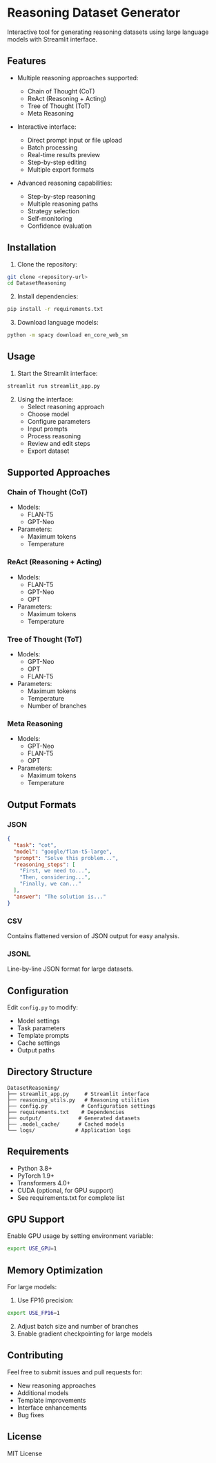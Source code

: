 # Reasoning Dataset Generator

Interactive tool for generating reasoning datasets using large language models with Streamlit interface.

## Features

- Multiple reasoning approaches supported:
  - Chain of Thought (CoT)
  - ReAct (Reasoning + Acting)
  - Tree of Thought (ToT)
  - Meta Reasoning

- Interactive interface:
  - Direct prompt input or file upload
  - Batch processing
  - Real-time results preview
  - Step-by-step editing
  - Multiple export formats

- Advanced reasoning capabilities:
  - Step-by-step reasoning
  - Multiple reasoning paths
  - Strategy selection
  - Self-monitoring
  - Confidence evaluation

## Installation

1. Clone the repository:
```bash
git clone <repository-url>
cd DatasetReasoning
```

2. Install dependencies:
```bash
pip install -r requirements.txt
```

3. Download language models:
```bash
python -m spacy download en_core_web_sm
```

## Usage

1. Start the Streamlit interface:
```bash
streamlit run streamlit_app.py
```

2. Using the interface:
   - Select reasoning approach
   - Choose model
   - Configure parameters
   - Input prompts
   - Process reasoning
   - Review and edit steps
   - Export dataset

## Supported Approaches

### Chain of Thought (CoT)
- Models:
  - FLAN-T5
  - GPT-Neo
- Parameters:
  - Maximum tokens
  - Temperature

### ReAct (Reasoning + Acting)
- Models:
  - FLAN-T5
  - GPT-Neo
  - OPT
- Parameters:
  - Maximum tokens
  - Temperature

### Tree of Thought (ToT)
- Models:
  - GPT-Neo
  - OPT
  - FLAN-T5
- Parameters:
  - Maximum tokens
  - Temperature
  - Number of branches

### Meta Reasoning
- Models:
  - GPT-Neo
  - FLAN-T5
  - OPT
- Parameters:
  - Maximum tokens
  - Temperature

## Output Formats

### JSON
```json
{
  "task": "cot",
  "model": "google/flan-t5-large",
  "prompt": "Solve this problem...",
  "reasoning_steps": [
    "First, we need to...",
    "Then, considering...",
    "Finally, we can..."
  ],
  "answer": "The solution is..."
}
```

### CSV
Contains flattened version of JSON output for easy analysis.

### JSONL
Line-by-line JSON format for large datasets.

## Configuration

Edit `config.py` to modify:
- Model settings
- Task parameters
- Template prompts
- Cache settings
- Output paths

## Directory Structure

```
DatasetReasoning/
├── streamlit_app.py     # Streamlit interface
├── reasoning_utils.py   # Reasoning utilities
├── config.py           # Configuration settings
├── requirements.txt    # Dependencies
├── output/            # Generated datasets
├── .model_cache/      # Cached models
└── logs/             # Application logs
```

## Requirements

- Python 3.8+
- PyTorch 1.9+
- Transformers 4.0+
- CUDA (optional, for GPU support)
- See requirements.txt for complete list

## GPU Support

Enable GPU usage by setting environment variable:
```bash
export USE_GPU=1
```

## Memory Optimization

For large models:
1. Use FP16 precision:
```bash
export USE_FP16=1
```

2. Adjust batch size and number of branches
3. Enable gradient checkpointing for large models

## Contributing

Feel free to submit issues and pull requests for:
- New reasoning approaches
- Additional models
- Template improvements
- Interface enhancements
- Bug fixes

## License

MIT License